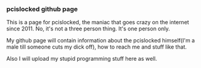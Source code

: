 ### pcislocked github page

This is a page for pcislocked, the maniac that goes crazy on the internet since 2011. No, it's not a three person thing. It's one person only.

My github page will contain information about the pcislocked himself(I'm a male till someone cuts my dick off), how to reach me and stuff like that.

Also I will upload my stupid programming stuff here as well.


<!--
**pcislocked/pcislocked** is a ✨ _special_ ✨ repository because its `README.md` (this file) appears on your GitHub profile.

Here are some ideas to get you started:

- 🔭 I’m currently working on ...
- 🌱 I’m currently learning ...
- 👯 I’m looking to collaborate on ...
- 🤔 I’m looking for help with ...
- 💬 Ask me about ...
- 📫 How to reach me: ...
- 😄 Pronouns: ...
- ⚡ Fun fact: ...
-->
